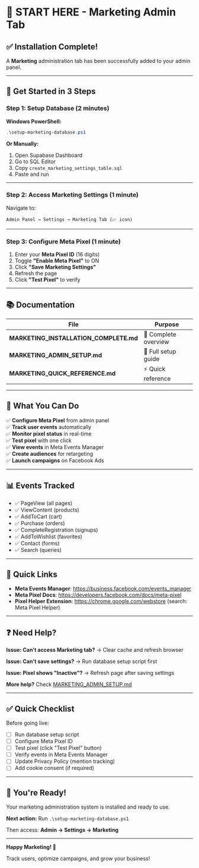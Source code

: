 # 🎯 START HERE - Marketing Admin Tab

## ✅ Installation Complete!

A **Marketing** administration tab has been successfully added to your admin panel.

---

## 🚀 Get Started in 3 Steps

### Step 1: Setup Database (2 minutes)

**Windows PowerShell:**
```powershell
.\setup-marketing-database.ps1
```

**Or Manually:**
1. Open Supabase Dashboard
2. Go to SQL Editor
3. Copy `create_marketing_settings_table.sql`
4. Paste and run

---

### Step 2: Access Marketing Settings (1 minute)

Navigate to:
```
Admin Panel → Settings → Marketing Tab (📈 icon)
```

---

### Step 3: Configure Meta Pixel (1 minute)

1. Enter your **Meta Pixel ID** (16 digits)
2. Toggle **"Enable Meta Pixel"** to ON
3. Click **"Save Marketing Settings"**
4. Refresh the page
5. Click **"Test Pixel"** to verify

---

## 📚 Documentation

| File | Purpose |
|------|---------|
| **MARKETING_INSTALLATION_COMPLETE.md** | 📖 Complete overview |
| **MARKETING_ADMIN_SETUP.md** | 📘 Full setup guide |
| **MARKETING_QUICK_REFERENCE.md** | ⚡ Quick reference |

---

## 🎯 What You Can Do

✅ **Configure Meta Pixel** from admin panel  
✅ **Track user events** automatically  
✅ **Monitor pixel status** in real-time  
✅ **Test pixel** with one click  
✅ **View events** in Meta Events Manager  
✅ **Create audiences** for retargeting  
✅ **Launch campaigns** on Facebook Ads  

---

## 📊 Events Tracked

- ✅ PageView (all pages)
- ✅ ViewContent (products)
- ✅ AddToCart (cart)
- ✅ Purchase (orders)
- ✅ CompleteRegistration (signups)
- ✅ AddToWishlist (favorites)
- ✅ Contact (forms)
- ✅ Search (queries)

---

## 🔗 Quick Links

- **Meta Events Manager**: https://business.facebook.com/events_manager
- **Meta Pixel Docs**: https://developers.facebook.com/docs/meta-pixel
- **Pixel Helper Extension**: https://chrome.google.com/webstore (search: Meta Pixel Helper)

---

## ❓ Need Help?

**Issue: Can't access Marketing tab?**
→ Clear cache and refresh browser

**Issue: Can't save settings?**
→ Run database setup script first

**Issue: Pixel shows "Inactive"?**
→ Refresh page after saving settings

**More help?** Check [MARKETING_ADMIN_SETUP.md](MARKETING_ADMIN_SETUP.md)

---

## ✅ Quick Checklist

Before going live:

- [ ] Run database setup script
- [ ] Configure Meta Pixel ID
- [ ] Test pixel (click "Test Pixel" button)
- [ ] Verify events in Meta Events Manager
- [ ] Update Privacy Policy (mention tracking)
- [ ] Add cookie consent (if required)

---

## 🎉 You're Ready!

Your marketing administration system is installed and ready to use.

**Next action:** Run `.\setup-marketing-database.ps1`

Then access: **Admin → Settings → Marketing**

---

**Happy Marketing! 🚀**

Track users, optimize campaigns, and grow your business!

